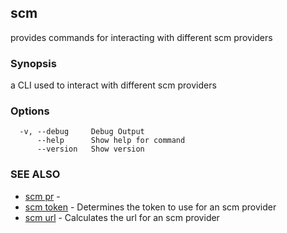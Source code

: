 ## scm

provides commands for interacting with different scm providers

### Synopsis

a CLI used to interact with different scm providers

### Options

```
  -v, --debug     Debug Output
      --help      Show help for command
      --version   Show version
```

### SEE ALSO

* [scm pr](scm_pr.md)	 - 
* [scm token](scm_token.md)	 - Determines the token to use for an scm provider
* [scm url](scm_url.md)	 - Calculates the url for an scm provider

